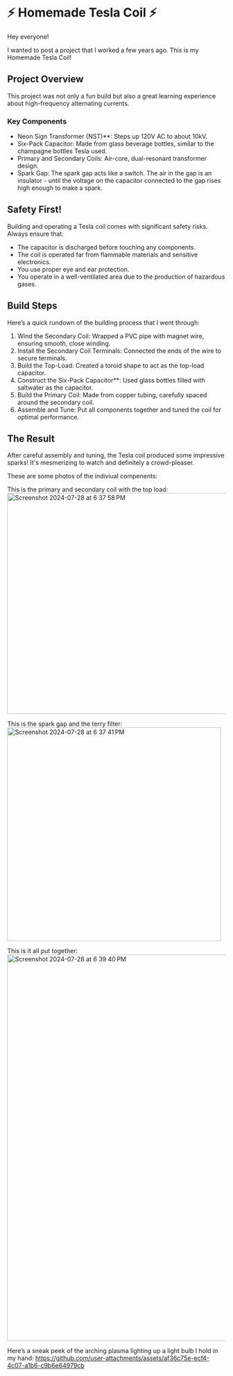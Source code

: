 # ⚡️ Homemade Tesla Coil ⚡️

Hey everyone!

I wanted to post a project that I worked a few years ago. This is my Homemade Tesla Coil! 

## Project Overview

This project was not only a fun build but also a great learning experience about high-frequency alternating currents.

### Key Components

- Neon Sign Transformer (NST)**: Steps up 120V AC to about 10kV.
- Six-Pack Capacitor: Made from glass beverage bottles, similar to the champagne bottles Tesla used.
- Primary and Secondary Coils: Air-core, dual-resonant transformer design.
- Spark Gap: The spark gap acts like a switch. The air in the gap is an insulator - until the voltage on the capacitor connected to the gap rises high enough to make a spark. 

## Safety First!

Building and operating a Tesla coil comes with significant safety risks. Always ensure that:
- The capacitor is discharged before touching any components.
- The coil is operated far from flammable materials and sensitive electronics.
- You use proper eye and ear protection.
- You operate in a well-ventilated area due to the production of hazardous gases.

## Build Steps

Here’s a quick rundown of the building process that I went through:

1. Wind the Secondary Coil: Wrapped a PVC pipe with magnet wire, ensuring smooth, close winding.
2. Install the Secondary Coil Terminals: Connected the ends of the wire to secure terminals.
3. Build the Top-Load: Created a toroid shape to act as the top-load capacitor.
4. Construct the Six-Pack Capacitor**: Used glass bottles filled with saltwater as the capacitor.
5. Build the Primary Coil: Made from copper tubing, carefully spaced around the secondary coil.
6. Assemble and Tune: Put all components together and tuned the coil for optimal performance.

## The Result

After careful assembly and tuning, the Tesla coil produced some impressive sparks! It's mesmerizing to watch and definitely a crowd-pleaser. 

These are some photos of the indiviual compenents: 

This is the primary and secondary coil with the top load: <img width="510" alt="Screenshot 2024-07-28 at 6 37 58 PM" src="https://github.com/user-attachments/assets/cd40a4b6-b086-4b75-be3b-d9b583e49c4f">

This is the spark gap and the terry filter: <img width="493" alt="Screenshot 2024-07-28 at 6 37 41 PM" src="https://github.com/user-attachments/assets/850bcf18-7a66-4eb8-a144-f08e2b2fc741">

This is it all put together: <img width="892" alt="Screenshot 2024-07-28 at 6 39 40 PM" src="https://github.com/user-attachments/assets/702b2d4a-acb0-4757-8d99-0503aaa935b9">


Here’s a sneak peek of the arching plasma lighting up a light bulb I hold in my hand: https://github.com/user-attachments/assets/af36c75e-ecf4-4c07-a1b6-c9b6e64979cb

